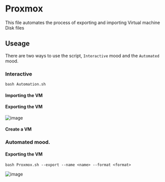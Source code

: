 # Proxmox
This file automates the process of exporting and importing Virtual machine Disk files

## Useage

There are two ways to use the script, `Interactive` mood and the `Automated` mood.

### Interactive
```
bash Automation.sh
```

#### Importing the VM

#### Exporting the VM
![image](https://github.com/Rao-Pranava/Automation-Scripts/assets/93928268/2e971203-7f3d-40fd-a204-ccb40fb40ef2)

#### Create a VM


### Automated mood.

#### Exporting the VM

```
bash Proxmox.sh --export --name <name> --format <format>
```
![image](https://github.com/Rao-Pranava/Automation-Scripts/assets/93928268/77003e79-1875-46d0-8e23-e3a9999798b5)
